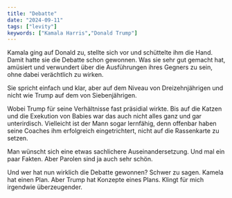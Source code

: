 ```yaml
---
title: "Debatte"
date: "2024-09-11"
tags: ["levity"]
keywords: ["Kamala Harris","Donald Trump"]
---
```

Kamala ging auf Donald zu, stellte sich vor und schüttelte ihm die Hand. Damit hatte sie die Debatte schon gewonnen.
Was sie sehr gut gemacht hat, amüsiert und verwundert über die Ausführungen ihres Gegners zu sein, ohne dabei verächtlich zu wirken.

Sie spricht einfach und klar, aber auf dem Niveau von Dreizehnjährigen und nicht wie Trump auf dem von Siebenjährigen.

Wobei Trump für seine Verhältnisse fast präsidial wirkte. Bis auf die Katzen und die Exekution von Babies war das auch nicht alles ganz und gar unterirdisch. Vielleicht ist der Mann sogar lernfähig, denn offenbar haben seine Coaches ihm erfolgreich eingetrichtert, nicht auf die Rassenkarte zu setzen.

Man wünscht sich eine etwas sachlichere Auseinandersetzung. Und mal ein paar Fakten. Aber Parolen sind ja auch sehr schön.

Und wer hat nun wirklich die Debatte gewonnen? Schwer zu sagen. Kamela hat einen Plan. Aber Trump hat Konzepte eines Plans. Klingt für mich irgendwie überzeugender.